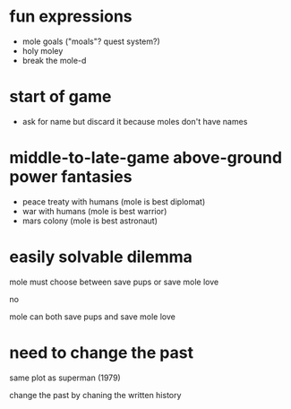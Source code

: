 # fun expressions

- mole goals ("moals"? quest system?)
- holy moley
- break the mole-d


# start of game

- ask for name but discard it because moles don't have names


# middle-to-late-game above-ground power fantasies

- peace treaty with humans (mole is best diplomat)
- war with humans (mole is best warrior)
- mars colony (mole is best astronaut)


# easily solvable dilemma

mole must choose between save pups or save mole love

no

mole can both save pups and save mole love


# need to change the past

same plot as superman (1979)

change the past by chaning the written history
